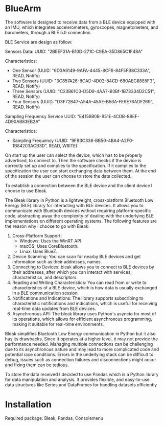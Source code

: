 # BlueArm
The software is designed to receive  data from a BLE device equipped with an IMU, which integrates accelerometers, gyroscopes, magnetometers, and barometers, through a BLE 5.0 connection.

BLE Service are design as follow:

Sensors Data: UUID: "2BEEF31A-B10D-271C-C9EA-35D865C1F48A"

Characteristics:

- One Sensor (UUID: "6D3A6149-9AFA-4445-8CF9-84F5FB8C333A", READ, Notify)
- Two Sensors (UUID: "3C857A26-8CAD-4D02-84CD-680AEC8885F3", READ, Notify)
- Three Sensors (UUID: "C23B61C3-D5D9-4AA7-B0Bf-1B73334D2C51", READ, Notify)
- Four Sensors (UUID: "D3F72B47-A54A-45AE-B56A-FE9E76ADF269", READ, Notify)

Sampling Frequency Service UUID: “E4159B0B-951E-4CDB-88EF-4D90AB83EB2A”

Characteristics:

- Sampling Frequency (UUID: “9FB3C336-BB50-4BA4-A2F0-1B84203ACB3D”, READ, WRITE)

On start up the user can select the device, which has to be properly advertised, to connect to. Then the software checks if the device is correctly set up and complies to the specification. If it complies to the specification the user can start exchanging data between them. At the end of the session the user can choose to store the data collected.

To establish a connection between the BLE device and the client device I choose to use Bleak.

The Bleak library in Python is a lightweight, cross-platform Bluetooth Low Energy (BLE) library for interacting with BLE devices. It allows you to communicate with Bluetooth devices without requiring platform-specific code, abstracting away the complexity of dealing with the underlying BLE implementations on different operating systems.
The following features are the reason why i choose to go with Bleak:
1. Cross-Platform Support:
   - Windows: Uses the WinRT API.
   - macOS: Uses CoreBluetooth.
   - Linux: Uses BlueZ.
2. Device Scanning: You can scan for nearby BLE devices and get information such as their addresses, names.
3. Connecting to Devices: bleak allows you to connect to BLE devices by their addresses, after which you can interact with services, characteristics, and descriptors.
4. Reading and Writing Characteristics: You can read from or write to characteristics of a BLE device, which is how data is usually exchanged in a BLE communication session.
5. Notifications and Indications: The library supports subscribing to characteristic notifications and indications, which is useful for receiving real-time data updates from BLE devices.
6. Asynchronous API: The bleak library uses Python's asyncio for most of its operations, which allows for efficient asynchronous programming, making it suitable for real-time environments.

Bleak simplifies Bluetooth Low Energy communication in Python but it also has its drawbacks. Since It operates at a higher level, it may not provide the performance needed. Managing multiple connections can be challenging due to its asynchronous nature and may lead to more complicated code and potential race conditions. Errors in the underlying stack can be difficult to debug, issues such as connection failures and disconnections might occur and fixing them can be tedious.

To store the data received I decided to use Pandas which is a Python library for data manipulation and analysis. It provides flexible, and easy-to-use data structures like Series and DataFrames for handling datasets efficiently
# Installation
Required package: Bleak, Pandas, Consolemenu
